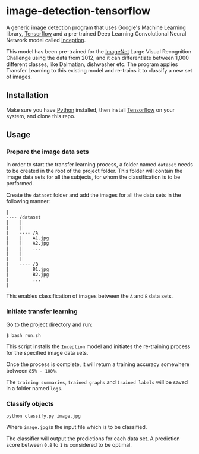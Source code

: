 # image-detection-tensorflow  
A generic image detection program that uses Google's Machine Learning library, [Tensorflow](https://www.tensorflow.org/) and a pre-trained Deep Learning Convolutional Neural Network model called [Inception](https://research.googleblog.com/2016/03/train-your-own-image-classifier-with.html).

This model has been pre-trained for the [ImageNet](http://image-net.org/) Large Visual Recognition Challenge using the data from 2012, and it can differentiate between 1,000 different classes, like Dalmatian, dishwasher etc.
The program applies Transfer Learning to this existing model and re-trains it to classify a new set of images.


## Installation
Make sure you have [Python](https://www.python.org/) installed, then install [Tensorflow](https://www.tensorflow.org/install/) on your system, and clone this repo.


## Usage

### Prepare the image data sets
In order to start the transfer learning process, a folder named ``dataset`` needs to be created in the root of the project folder. This folder will contain the image data sets for all the subjects, for whom the classification is to be performed.

Create the ``dataset`` folder and add the images for all the data sets in the following manner:

```
|
---- /dataset
|    |
|    |
|    ---- /A
|    |    A1.jpg
|    |    A2.jpg
|    |    ...
|    |
|    |
|    ---- /B
|         B1.jpg
|         B2.jpg
|         ...
|
```
This enables classification of images between the ``A`` and ``B`` data sets.


### Initiate transfer learning
Go to the project directory and run:

```
$ bash run.sh  
```

This script installs the ``Inception`` model and initiates the re-training process for the specified image data sets.

Once the process is complete, it will return a training accuracy somewhere between ``85% - 100%``.

The ``training summaries``, ``trained graphs`` and ``trained labels`` will be saved in a folder named ``logs``.

### Classify objects

```
python classify.py image.jpg
```

Where ``image.jpg`` is the input file which is to be classified.

The classifier will output the predictions for each data set. A prediction score between ``0.8`` to ``1`` is considered to be optimal.



